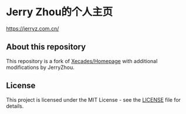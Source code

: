 # Jerry Zhou的个人主页

https://jerryz.com.cn/

## About this repository

This repository is a fork of [Xecades/Homepage](https://github.com/Xecades/Homepage) with additional modifications by JerryZhou.

## License

This project is licensed under the MIT License - see the [LICENSE](LICENSE) file for details.
